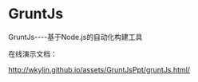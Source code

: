 GruntJs
=======

GruntJs----基于Node.js的自动化构建工具


在线演示文档：

<http://wkylin.github.io/assets/GruntJsPpt/gruntJs.html/>